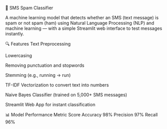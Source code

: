 📱 SMS Spam Classifier

A machine learning model that detects whether an SMS (text message) is spam or not spam (ham) using Natural Language Processing (NLP) and machine learning — with a simple Streamlit web interface to test messages instantly.

🔍 Features
Text Preprocessing

Lowercasing

Removing punctuation and stopwords

Stemming (e.g., running → run)

TF-IDF Vectorization to convert text into numbers

Naive Bayes Classifier (trained on 5,000+ SMS messages)

Streamlit Web App for instant classification


📊 Model Performance
Metric	Score
Accuracy	98%
Precision	97%
Recall	96%


